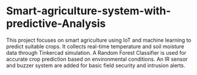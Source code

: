 # Smart-agriculture-system-with-predictive-Analysis

This project focuses on smart agriculture using IoT and machine learning to predict suitable crops.
It collects real-time temperature and soil moisture data through Tinkercad simulation.
A Random Forest Classifier is used for accurate crop prediction based on environmental conditions.
An IR sensor and buzzer system are added for basic field security and intrusion alerts.
